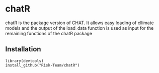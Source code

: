 # chatR
chatR is the package version of CHAT. It allows easy loading of cllimate models and the output of the load_data function is used as input for the remaining functions of the chatR package

## Installation

``` 
library(devtools)
install_github("Risk-Team/chatR")
```
